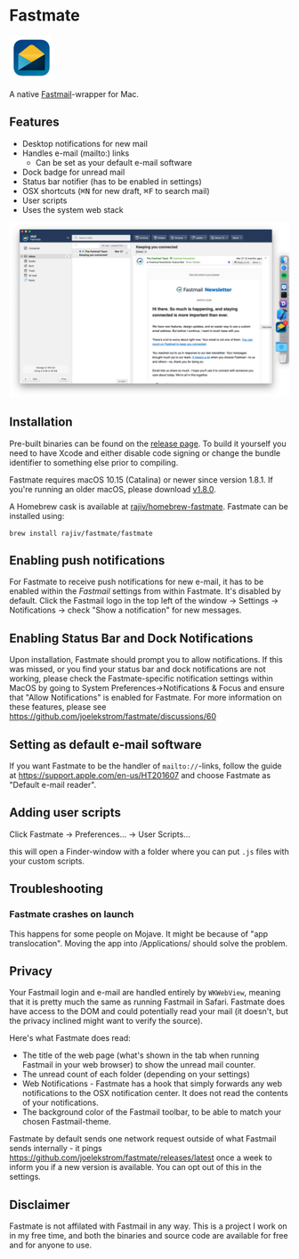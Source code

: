 # Fastmate
<img src="Fastmate/Assets.xcassets/AppIcon.appiconset/fastmate-256.png" alt="Fastmate logo" height="80" width="80" />

A native [Fastmail](https://www.fastmail.com/)-wrapper for Mac.

## Features
- Desktop notifications for new mail
- Handles e-mail (mailto:) links
  - Can be set as your default e-mail software
- Dock badge for unread mail
- Status bar notifier (has to be enabled in settings)
- OSX shortcuts (<kbd>⌘N</kbd> for new draft, <kbd>⌘F</kbd> to search mail)
- User scripts
- Uses the system web stack

![screenshot](screenshot.png)

## Installation

Pre-built binaries can be found on the [release page](https://github.com/joelekstrom/fastmate/releases). To build it yourself you need to have Xcode and either disable code signing or change the bundle identifier to something else prior to compiling.

Fastmate requires macOS 10.15 (Catalina) or newer since version 1.8.1. If you're running an older macOS, please download [v1.8.0](https://github.com/joelekstrom/fastmate/releases/tag/v1.8.0).

A Homebrew cask is available at [rajiv/homebrew-fastmate](https://github.com/rajiv/homebrew-fastmate). Fastmate can be installed using:

```shell-script
brew install rajiv/fastmate/fastmate
```

## Enabling push notifications
For Fastmate to receive push notifications for new e-mail, it has to be enabled within the _Fastmail_ settings from within Fastmate. It's disabled by default. Click the Fastmail logo in the top left of the window -> Settings -> Notifications -> check "Show a notification" for new messages.

## Enabling Status Bar and Dock Notifications
Upon installation, Fastmate should prompt you to allow notifications.  If this was missed, or you find your status bar and dock notifications are not working, please check the Fastmate-specific notification settings within MacOS by going to System Preferences->Notifications & Focus and ensure that "Allow Notifications" is enabled for Fastmate.  For more information on these features, please see https://github.com/joelekstrom/fastmate/discussions/60

## Setting as default e-mail software
If you want Fastmate to be the handler of `mailto://`-links, follow the guide at https://support.apple.com/en-us/HT201607 and choose Fastmate as "Default e-mail reader".

## Adding user scripts
Click Fastmate -> Preferences... -> User Scripts...

this will open a Finder-window with a folder where you can put `.js` files with your custom scripts.

## Troubleshooting

### Fastmate crashes on launch
This happens for some people on Mojave. It might be because of "app translocation". Moving the app into /Applications/ should solve the problem.

## Privacy
Your Fastmail login and e-mail are handled entirely by `WKWebView`, meaning that it is pretty much the same as running Fastmail in Safari. Fastmate does have access to the DOM and could potentially read your mail (it doesn't, but the privacy inclined might want to verify the source).

Here's what Fastmate does read:
- The title of the web page (what's shown in the tab when running Fastmail in your web browser) to show the unread mail counter.
- The unread count of each folder (depending on your settings)
- Web Notifications - Fastmate has a hook that simply forwards any web notifications to the OSX notification center. It does not read the contents of your notifications.
- The background color of the Fastmail toolbar, to be able to match your chosen Fastmail-theme.

Fastmate by default sends one network request outside of what Fastmail sends internally - it pings https://github.com/joelekstrom/fastmate/releases/latest
once a week to inform you if a new version is available. You can opt out of this in the settings.

## Disclaimer
Fastmate is not affilated with Fastmail in any way. This is a project I work on in my free time,
and both the binaries and source code are available for free and for anyone to use.
